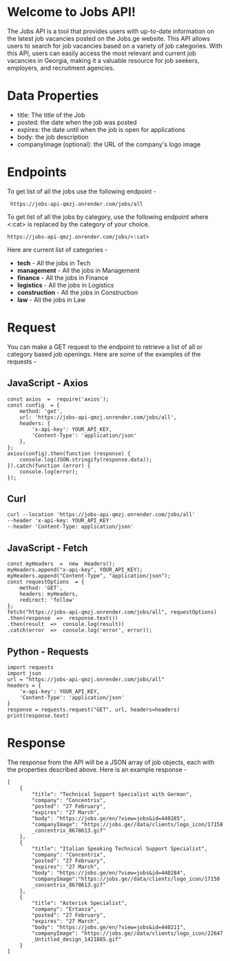 # Welcome to Jobs API!

The Jobs API is a tool that provides users with up-to-date information on the latest job vacancies posted on the Jobs.ge website. This API allows users to search for job vacancies based on a variety of job categories. With this API, users can easily access the most relevant and current job vacancies in Georgia, making it a valuable resource for job seekers, employers, and recruitment agencies. 

# Data Properties
-   title: The title of the Job
-   posted: the date when the job was posted
-   expires: the date until when the job is open for applications
-   body: the job description
-   companyImage (optional): the URL of the company's logo image

# Endpoints
To get list of all the jobs use the following endpoint - 
```
 https://jobs-api-qmzj.onrender.com/jobs/all
```
To get list of all the jobs by category, use the following endpoint where <:cat> is replaced by the category of your choice.  
```
https://jobs-api-qmzj.onrender.com/jobs/<:cat>
```
Here are current list of categories -

 - **tech** - All the jobs in Tech
 - **management** - All the jobs in Management
 - **finance** - All the jobs in Finance
 - **logistics** - All the jobs in Logistics
 - **construction** - All the jobs in Construction
 - **law** - All the jobs in Law

# Request

You can make a GET request to the endpoint to retrieve a list of all or category based job openings. Here are some of the examples of the requests -

## JavaScript - Axios

    const axios  =  require('axios');
    const config  = {
	    method: 'get',
	    url: 'https://jobs-api-qmzj.onrender.com/jobs/all',
	    headers: {
		    'x-api-key': YOUR_API_KEY,
		    'Content-Type': 'application/json'
		},
	};
	axios(config).then(function (response) {
		console.log(JSON.stringify(response.data));
	}).catch(function (error) {
		console.log(error);
	});

## Curl

    curl --location 'https://jobs-api-qmzj.onrender.com/jobs/all' 
    --header 'x-api-key: YOUR_API_KEY' 
    --header 'Content-Type: application/json'
##  JavaScript - Fetch
	

    const myHeaders  =  new  Headers();
    myHeaders.append("x-api-key", YOUR_API_KEY);
    myHeaders.append("Content-Type", "application/json");
    const requestOptions  = {
	    method: 'GET',
	    headers: myHeaders,
	    redirect: 'follow'
	};
	fetch("https://jobs-api-qmzj.onrender.com/jobs/all", requestOptions)
	.then(response  =>  response.text())
	.then(result  =>  console.log(result))
	.catch(error  =>  console.log('error', error));
## Python - Requests

    import requests
    import json
    url = "https://jobs-api-qmzj.onrender.com/jobs/all"
    headers = {
	    'x-api-key': YOUR_API_KEY,
	    'Content-Type': 'application/json'
	}
	response = requests.request("GET", url, headers=headers)
	print(response.text)

# Response

The response from the API will be a JSON array of job objects, each with the properties described above. Here is an example response - 

    [
	    {
		    "title": "Technical Support Specialist with German",
		    "company": "Concentrix",
		    "posted": "27 February",
		    "expires": "27 March",
		    "body": "https://jobs.ge/en/?view=jobs&id=440285",
		    "companyImage": "https://jobs.ge//data/clients/logo_icon/17158
			_concentrix_8678613.gif"
		},
		{
			"title": "Italian Speaking Technical Support Specialist",
			"company": "Concentrix",
			"posted": "27 February",
			"expires": "27 March",
			"body": "https://jobs.ge/en/?view=jobs&id=440284",
			"companyImage":"https://jobs.ge//data/clients/logo_icon/17158
			_concentrix_8678613.gif"
		},
		{
			"title": "Asterisk Specialist",
			"company": "Ertaoza",
			"posted": "27 February",
			"expires": "27 March",
			"body": "https://jobs.ge/en/?view=jobs&id=440211",
			"companyImage": "https://jobs.ge//data/clients/logo_icon/22647
			_Untitled_design_1421885.gif"			
		}
	]


